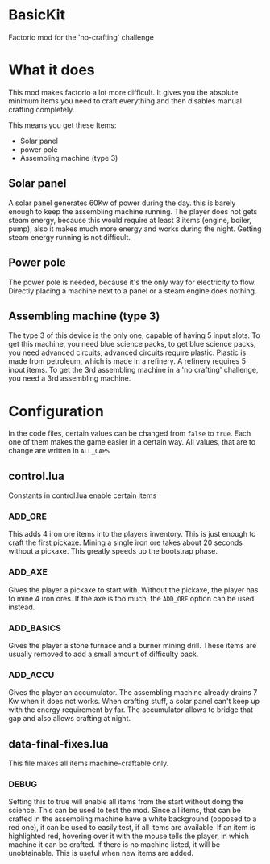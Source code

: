 # BasicKit
Factorio mod for the 'no-crafting' challenge

# What it does
This mod makes factorio a lot more difficult.
It gives you the absolute minimum items you need to craft
everything and then disables manual crafting completely.

This means you get these Items:
- Solar panel
- power pole
- Assembling machine (type 3)

## Solar panel
A solar panel generates 60Kw of power during the day.
this is barely enough to keep the assembling machine running.
The player does not gets steam energy,
because this would require at least 3 items (engine, boiler, pump),
also it makes much more energy and works during the night.
Getting steam energy running is not difficult.

## Power pole
The power pole is needed, because it's the only way for electricity to flow.
Directly placing a machine next to a panel or a steam engine does nothing.

## Assembling machine (type 3)
The type 3 of this device is the only one, capable of having 5 input slots.
To get this machine, you need blue science packs, to get blue science packs,
you need advanced circuits, advanced circuits require plastic.
Plastic is made from petroleum, which is made in a refinery.
A refinery requires 5 input items.
To get the 3rd assembling machine in a 'no crafting' challenge,
you need a 3rd assembling machine.

# Configuration
In the code files, certain values can be changed from `false` to `true`.
Each one of them makes the game easier in a certain way.
All values, that are to change are written in `ALL_CAPS`

## control.lua
Constants in control.lua enable certain items

### ADD_ORE
This adds 4 iron ore items into the players inventory.
This is just enough to craft the first pickaxe.
Mining a single iron ore takes about 20 seconds without a pickaxe.
This greatly speeds up the bootstrap phase.

### ADD_AXE
Gives the player a pickaxe to start with.
Without the pickaxe, the player has to mine 4 iron ores.
If the axe is too much, the `ADD_ORE` option can be used instead.

### ADD_BASICS
Gives the player a stone furnace and a burner mining drill.
These items are usually removed to add a small amount of difficulty back.

### ADD_ACCU
Gives the player an accumulator.
The assembling machine already drains 7 Kw when it does not works.
When crafting stuff, a solar panel can't keep up with the energy requirement by far.
The accumulator allows to bridge that gap and also allows crafting at night.

## data-final-fixes.lua
This file makes all items machine-craftable only.

### DEBUG
Setting this to true will enable all items from the start without doing the science.
This can be used to test the mod. Since all items,
that can be crafted in the assembling machine have a white background (opposed to a red one),
it can be used to easily test, if all items are available.
If an item is highlighted red, hovering over it with the mouse tells the player,
in which machine it can be crafted.
If there is no machine listed, it will be unobtainable.
This is useful when new items are added.
